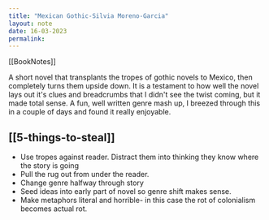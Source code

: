 ```yaml
---
title: "Mexican Gothic-Silvia Moreno-Garcia"
layout: note
date: 16-03-2023
permalink:
---
```


[[BookNotes]] 

A short novel that transplants the tropes of gothic novels to Mexico, then completely turns them upside down. It is a testament to how well the novel lays out it's clues and breadcrumbs that I didn't see the twist coming, but it made total sense. A fun, well written genre mash up, I breezed through this in a couple of days and found it really enjoyable. 

## [[5-things-to-steal]]

- Use tropes against reader. Distract them into thinking they know where the story is going
- Pull the rug out from under the reader.
- Change genre halfway through story
- Seed ideas into early part of novel so genre shift makes sense. 
- Make metaphors literal and horrible- in this case the rot of colonialism becomes actual rot. 